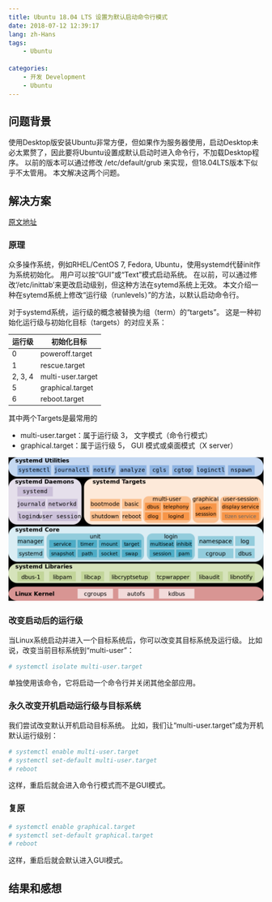 ```yaml
---
title: Ubuntu 18.04 LTS 设置为默认启动命令行模式
date: 2018-07-12 12:39:17
lang: zh-Hans
tags:
    - Ubuntu
    
categories: 
    - 开发 Development
    - Ubuntu
---
```


## 问题背景



使用Desktop版安装Ubuntu非常方便，但如果作为服务器使用，启动Desktop未必太累赘了，因此要将Ubuntu设置成默认启动时进入命令行，不加载Desktop程序。
以前的版本可以通过修改 /etc/default/grub 来实现，但18.04LTS版本下似乎不太管用。
本文解决这两个问题。

## 解决方案

[原文地址](https://www.systutorials.com/239880/change-systemd-boot-target-linux/)

### 原理

众多操作系统，例如RHEL/CentOS 7, Fedora, Ubuntu，使用systemd代替init作为系统初始化。
用户可以按“GUI”或“Text”模式启动系统。
在以前，可以通过修改‘/etc/inittab’来更改启动级别，但这种方法在sytemd系统上无效。
本文介绍一种在sytemd系统上修改“运行级（runlevels）”的方法，以默认启动命令行。

对于systemd系统，运行级的概念被替换为组（term）的“targets”。
这是一种初始化运行级与初始化目标（targets）的对应关系：

| 运行级 | 初始化目标 |
| ---| --- |
| 0 | poweroff.target | 
| 1 | rescue.target | 
| 2, 3, 4 | multi-user.target | 
| 5 | graphical.target | 
| 6 | reboot.target | 

其中两个Targets是最常用的
- multi-user.target：属于运行级 3， 文字模式（命令行模式）
- graphical.target：属于运行级 5， GUI 模式或桌面模式（X server）

<img src="\uploads\postimgs\7a5c7eea.png" alt="系统架构" title="系统架构" />

### 改变启动后的运行级

当Linux系统启动并进入一个目标系统后，你可以改变其目标系统及运行级。
比如说，改变当前目标系统到“multi-user”：

```bash
# systemctl isolate multi-user.target
```
单独使用该命令，它将启动一个命令行并关闭其他全部应用。

### 永久改变开机启动运行级与目标系统

我们尝试改变默认开机启动目标系统。
比如，我们让“multi-user.target”成为开机默认运行级别：

```bash
# systemctl enable multi-user.target
# systemctl set-default multi-user.target
# reboot
```

这样，重启后就会进入命令行模式而不是GUI模式。

### 复原

```bash
# systemctl enable graphical.target
# systemctl set-default graphical.target
# reboot
```

这样，重启后就会默认进入GUI模式。

## 结果和感想